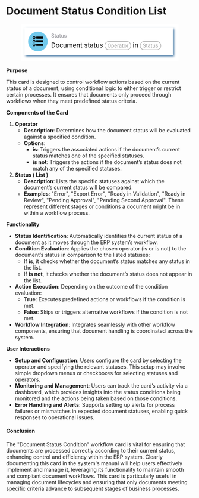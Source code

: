 # Document Status Condition List

<figure><img src="../../../.gitbook/assets/userlmn_e9d6da331deceed4f330358635d6b605.png" alt=""><figcaption></figcaption></figure>

**Purpose**

This card is designed to control workflow actions based on the current status of a document, using conditional logic to either trigger or restrict certain processes. It ensures that documents only proceed through workflows when they meet predefined status criteria.

**Components of the Card**

1. **Operator**
   * **Description**: Determines how the document status will be evaluated against a specified condition.
   * **Options**:
     * **is**: Triggers the associated actions if the document’s current status matches one of the specified statuses.
     * **is not**: Triggers the actions if the document’s status does not match any of the specified statuses.
2. **Status ( List )**&#x20;
   * **Description**: Lists the specific statuses against which the document’s current status will be compared.
   * **Examples**: "Error", "Export Error", "Ready in Validation", "Ready in Review", "Pending Approval", "Pending Second Approval". These represent different stages or conditions a document might be in within a workflow process.

**Functionality**

* **Status Identification**: Automatically identifies the current status of a document as it moves through the ERP system’s workflow.
* **Condition Evaluation**: Applies the chosen operator (is or is not) to the document’s status in comparison to the listed statuses:
  * If **is**, it checks whether the document’s status matches any status in the list.
  * If **is not**, it checks whether the document’s status does not appear in the list.
* **Action Execution**: Depending on the outcome of the condition evaluation:
  * **True**: Executes predefined actions or workflows if the condition is met.
  * **False**: Skips or triggers alternative workflows if the condition is not met.
* **Workflow Integration**: Integrates seamlessly with other workflow components, ensuring that document handling is coordinated across the system.

**User Interactions**

* **Setup and Configuration**: Users configure the card by selecting the operator and specifying the relevant statuses. This setup may involve simple dropdown menus or checkboxes for selecting statuses and operators.
* **Monitoring and Management**: Users can track the card’s activity via a dashboard, which provides insights into the status conditions being monitored and the actions being taken based on those conditions.
* **Error Handling and Alerts**: Supports setting up alerts for process failures or mismatches in expected document statuses, enabling quick responses to operational issues.

#### Conclusion

The "Document Status Condition" workflow card is vital for ensuring that documents are processed correctly according to their current status, enhancing control and efficiency within the ERP system. Clearly documenting this card in the system's manual will help users effectively implement and manage it, leveraging its functionality to maintain smooth and compliant document workflows. This card is particularly useful in managing document lifecycles and ensuring that only documents meeting specific criteria advance to subsequent stages of business processes.
